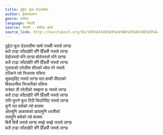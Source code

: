 ```yaml
---
title: दुईटा फूल देउरालीमा
author: ईश्वरवल्लभ
genre: कविता
language: नेपाली
source: नेपाली - कविता कोश
source_link: http://kavitakosh.org/kk/%E0%A4%88%E0%A4%B6%E0%A5%8D%E0%A4%B5%E0%A4%B0%E0%A4%B5%E0%A4%B2%E0%A5%8D%E0%A4%B2%E0%A4%AD
---
```


दुईटा फूल देउरालीमा साथै राख्यौँ जस्तो लाग्छ  
कतै टाढा जाँदाखेरि सँगै हिँड्यौँ जस्तो लाग्छ  
देखेजस्तो पनि लाग्छ बोलेजस्तो पनि लाग्छ  
कतै टाढा जाँदाखेरि सँगै हिँड्यौँ जस्तो लाग्छ  
गुलाफको तरेलीमा शीतको थोपा परे जस्तो  
टल्किने त्यो निधारमा पसिना  
सुकाइदिए जस्तो लाग्छ पात हम्की पीपलको  
बिसाउनीमा जिन्दगीको पसिना  
लत्रेका ती परेलीको सम्झना छ जस्तो लाग्छ  
कतै टाढा जाँदाखेरि सँगै हिँड्यौँ जस्तो लाग्छ  
राति फुल्ने फूल टिपी सिउरिदिए जस्तो लाग्छ  
कुनै रात बसेको त्यो बासमा  
ओतमुनि आकाशको छायामुनि धरतीको  
रातमुनि बसेको त्यो बासमा  
बिर्से बिर्से जस्तो लाग्छ सम्झे सम्झे जस्तो लाग्छ  
कतै टाढा जाँदाखेरि सँगै हिँड्यौँ जस्तो लाग्छ
